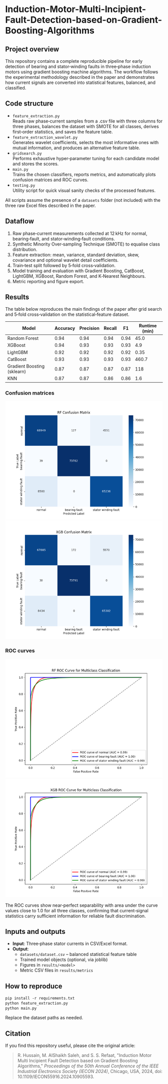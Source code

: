 # Induction-Motor-Multi-Incipient-Fault-Detection-based-on-Gradient-Boosting-Algorithms

## Project overview
This repository contains a complete reproducible pipeline for early detection of bearing and stator‐winding faults in three‑phase induction motors using gradient boosting machine algorithms. The workflow follows the experimental methodology described in the paper and demonstrates how current signals are converted into statistical features, balanced, and classified.

## Code structure
* `feature_extraction.py`  
  Reads raw phase‑current samples from a .csv file with three columns for three phases, balances the dataset with SMOTE for all classes, derives first‑order statistics, and saves the feature table.
* `feature_extraction_wavelet.py`  
  Generates wavelet coefficients, selects the most informative ones with mutual information, and produces an alternative feature table.
* `gridsearch.py`  
  Performs exhaustive hyper‑parameter tuning for each candidate model and stores the scores.
* `main.py`  
  Trains the chosen classifiers, reports metrics, and automatically plots confusion matrices and ROC curves.
* `testing.py`  
  Utility script for quick visual sanity checks of the processed features.

All scripts assume the presence of a `datasets` folder (not included) with the three raw Excel files described in the paper.

## Dataflow
1. Raw phase‑current measurements collected at 12 kHz for normal, bearing‑fault, and stator‑winding‑fault conditions.
2. Synthetic Minority Over‑sampling Technique (SMOTE) to equalise class distribution.
3. Feature extraction: mean, variance, standard deviation, skew, covariance and optional wavelet detail coefficients.
4. Train‑test split followed by 5‑fold cross‑validation.
5. Model training and evaluation with Gradient Boosting, CatBoost, LightGBM, XGBoost, Random Forest, and K‑Nearest Neighbours.
6. Metric reporting and figure export.

## Results
The table below reproduces the main findings of the paper after grid search and 5‑fold cross‑validation on the statistical‑feature dataset.

| Model | Accuracy | Precision | Recall | F1 | Runtime (min) |
| --- | --- | --- | --- | --- | --- |
| Random Forest | 0.94 | 0.94 | 0.94 | 0.94 | 45.0 |
| XGBoost | 0.94 | 0.93 | 0.93 | 0.93 | 4.9 |
| LightGBM | 0.92 | 0.92 | 0.92 | 0.92 | 0.35 |
| CatBoost | 0.93 | 0.93 | 0.93 | 0.93 | 460.7 |
| Gradient Boosting (sklearn) | 0.87 | 0.87 | 0.87 | 0.87 | 118 |
| KNN | 0.87 | 0.87 | 0.86 | 0.86 | 1.6 |

### Confusion matrices
![Random Forest Confusion Matrix](images/rf_confusion_matrix.png)
![XGBoost Confusion Matrix](images/xgb_confusion_matrix.png)

### ROC curves
![Random Forest ROC](images/rf_roc.png)
![XGBoost ROC](images/xgb_roc.png)

The ROC curves show near‑perfect separability with area under the curve values close to 1.0 for all three classes, confirming that current‑signal statistics carry sufficient information for reliable fault discrimination.

## Inputs and outputs
* **Input**: Three‑phase stator currents in CSV/Excel format.
* **Output**:  
  * `datasets/dataset.csv` – balanced statistical feature table  
  * Trained model objects (optional, via joblib)  
  * Figures in `results/<model>`  
  * Metric CSV files in `results/metrics`

## How to reproduce
```
pip install -r requirements.txt
python feature_extraction.py
python main.py
```
Replace the dataset paths as needed.

## Citation

If you find this repository useful, please cite the original article:

> R. Hussain, M. AlShaikh Saleh, and S. S. Refaat, "Induction Motor Multi Incipient Fault Detection based on Gradient Boosting Algorithms," *Proceedings of the 50th Annual Conference of the IEEE Industrial Electronics Society (IECON 2024)*, Chicago, USA, 2024, doi: 10.1109/IECON55916.2024.10905593.

